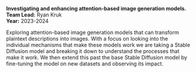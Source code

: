 **Investigating and enhancing attention-based image generation models.**<br/>
**Team Lead:** Ryan Kruk<br/>
**Year:** 2023-2024

Exploring attention-based image generation models that can transform plaintext descriptions into images. With a focus on looking into the individual mechanisms that make these models work we are taking a Stable Diffusion model and breaking it down to understand the processes that make it work. We then extend this past the base Stable Diffusion model by fine-tuning the model on new datasets and observing its impact.